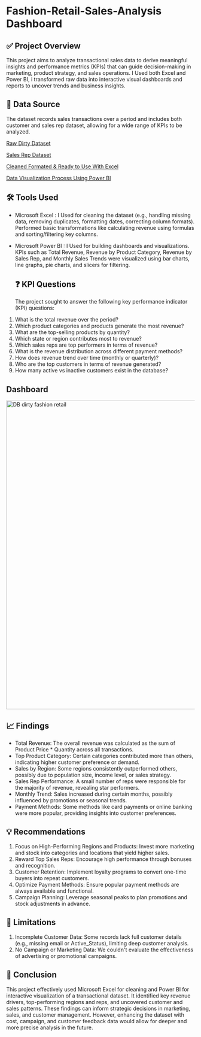 # Fashion-Retail-Sales-Analysis Dashboard

## ✅ Project Overview
This project aims to analyze transactional sales data to derive meaningful insights and performance metrics (KPIs) that can guide decision-making in marketing, product strategy, and sales operations. I Used both Excel and Power BI, i transformed raw data into interactive visual dashboards and reports to uncover trends and business insights.

## 📂 Data Source
The dataset records sales transactions over a period and includes both customer and sales rep dataset, allowing for a wide range of KPIs to be analyzed.

<a href="https://github.com/Natty-p/Fashion-Retail-Sales-Analysis/blob/main/Dirty_Fashion_Retail_Dataset%20(1).csv">Raw Dirty Dataset</a>

<a href="https://github.com/Natty-p/Fashion-Retail-Sales-Analysis/blob/main/Sales_Rep_Info%20(1).csv">Sales Rep Dataset</a>

<a href="https://github.com/Natty-p/Fashion-Retail-Sales-Analysis/blob/main/merged%20cleaned%20up%20dirty%20fashion%20dataset.xlsx">Cleaned Formated & Ready to Use With Excel</a>

<a href="https://github.com/Natty-p/Fashion-Retail-Sales-Analysis/blob/main/Dirty%20Fashion%20Store%20Detail%20gethuh%20%201.pbit">Data Visualization Process Using Power BI</a>


## 🛠️ Tools Used
-  Microsoft Excel : I Used for cleaning the dataset (e.g., handling missing data, removing duplicates, formatting dates, correcting column formats).
   Performed basic transformations like calculating revenue using formulas and sorting/filtering key columns.
-  Microsoft Power BI : I Used for building dashboards and visualizations.
   KPIs such as Total Revenue, Revenue by Product Category, Revenue by Sales Rep, and Monthly Sales Trends were visualized using bar charts, line graphs, pie charts, and           slicers for filtering.

   ##  ❓ KPI Questions
   The project sought to answer the following key performance indicator (KPI) questions:
1. What is the total revenue over the period?
2. Which product categories and products generate the most revenue?
3. What are the top-selling products by quantity?
4. Which state or region contributes most to revenue?
5. Which sales reps are top performers in terms of revenue?
6. What is the revenue distribution across different payment methods?
7. How does revenue trend over time (monthly or quarterly)?
8. Who are the top customers in terms of revenue generated?
9. How many active vs inactive customers exist in the database?

##       Dashboard
   <img width="1405" height="825" alt="DB dirty fashion retail" src="https://github.com/user-attachments/assets/c1996255-d542-465c-b736-4f264b508868" />



##  📈 Findings
-	Total Revenue: The overall revenue was calculated as the sum of Product Price * Quantity across all transactions.
-	Top Product Category: Certain categories contributed more than others, indicating higher customer preference or demand.
-	Sales by Region: Some regions consistently outperformed others, possibly due to population size, income level, or sales strategy.
-	Sales Rep Performance: A small number of reps were responsible for the majority of revenue, revealing star performers.
-	Monthly Trend: Sales increased during certain months, possibly influenced by promotions or seasonal trends.
-	Payment Methods: Some methods like card payments or online banking were more popular, providing insights into customer preferences.

## 💡 Recommendations
1. Focus on High-Performing Regions and Products: Invest more marketing and stock into categories and locations that yield higher sales.
2. Reward Top Sales Reps: Encourage high performance through bonuses and recognition.
3. Customer Retention: Implement loyalty programs to convert one-time buyers into repeat customers.
4. Optimize Payment Methods: Ensure popular payment methods are always available and functional.
5. Campaign Planning: Leverage seasonal peaks to plan promotions and stock adjustments in advance.

##  🚧 Limitations
1.	Incomplete Customer Data: Some records lack full customer details (e.g., missing email or Active_Status), limiting deep customer analysis.
2.	No Campaign or Marketing Data: We couldn't evaluate the effectiveness of advertising or promotional campaigns.

##  🏁 Conclusion
This project effectively used Microsoft Excel for cleaning and Power BI for interactive visualization of a transactional dataset. It identified key revenue drivers, top-performing regions and reps, and uncovered customer and sales patterns. These findings can inform strategic decisions in marketing, sales, and customer management. However, enhancing the dataset with cost, campaign, and customer feedback data would allow for deeper and more precise analysis in the future.




